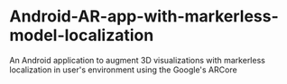 # Android-AR-app-with-markerless-model-localization
 An Android application to augment 3D visualizations with markerless localization in user's environment using the Google's ARCore

